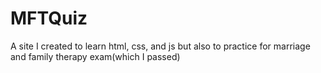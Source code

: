 # MFTQuiz
A site I created to learn html, css, and js but also to practice for marriage and family therapy exam(which I passed) 
